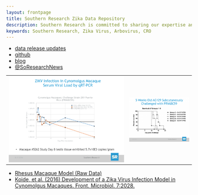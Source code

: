 ```yaml
---
layout: frontpage
title: Southern Research Zika Data Repository
description: Southern Research is committed to sharing our expertise and our open access data (data generated with internal or public funding) with the Zika community. 
keywords: Southern Research, Zika Virus, Arbovirus, CRO
---
```


<div class="navbar">
  <div class="navbar-inner">
      <ul class="nav">
          <li><a href="https://bit.ly/SR-Zika">data release updates</a></li>
          <li><a href="https://github.com/Southern-Research">github</a></li>
          <li><a href="http://www.southernresearch.org/zika-virus/">blog</a></li>
          <li><a href="https://twitter.com/SoResearchNews">@SoResearchNews</a></li>
      </ul>
  </div>
</div>

<table class="wide">
<tr>
  <td class="left">
    <a href="http://www.southernresearch.org/news/southern-research-demonstrates-zika-virus-infection-in-cynomolgus-macaques/">
        <img src="assets/Cyno.png" alt="Cynomolgus Macaque" title="Cynomolgus Macaque"/>
    </a>
  </td>
  <td class="right">
    <a href="http://www.southernresearch.org/news/ag129-mouse-model/">
        <img src="assets/AG129.png" alt="AG129 Mice" title="AG129 Mice"/>
    </a>
  </td>
</tr>

</table>

<div class="navbar">
  <div class="navbar-inner">
      <ul class="nav">
          <li><a href="{{ BASE_PATH }}/assets/rhesus_020417.pdf">Rhesus Macaque Model (Raw Data)</a></li>
          <li><a href="{{ BASE_PATH }}/assets/Development-of-a-Zika-Virus-Infection.pdf">Koide, et al. (2016) Development of a Zika Virus Infection Model in Cynomolgus Macaques. Front. Microbiol. 7:2028.</a></li>
      </ul>
  </div>
</div>
